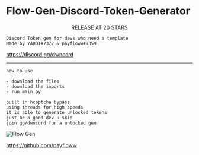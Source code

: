 # Flow-Gen-Discord-Token-Generator
<p align="center">
    RELEASE AT 20 STARS
</p>

```
Discord Token gen for devs who need a template
Made by YABOI#7377 & payfloww#9359
```
https://discord.gg/dwncord
________________________________

```
how to use
```
```
- download the files 
- download the imports
- run main.py
```
```
built in hcaptcha bypass
using threads for high speeds
it is able to generate unlocked tokens
just be a good dev u skid
join gg/dwncord for a unlocked gen
```





![Flow Gen](https://user-images.githubusercontent.com/89107550/180579021-4dc4741f-7381-4130-b9e4-808058504bb1.gif)

https://github.com/payfloww
